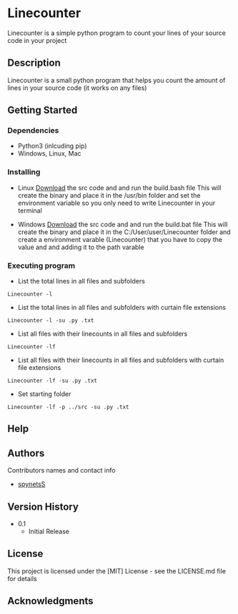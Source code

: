 # Linecounter

Linecounter is a simple python program to count your lines of your source code in your project

## Description

Linecounter is a small python program that helps you count the amount of lines in your source code (it works on any files) 

## Getting Started

### Dependencies
* Python3 (inlcuding pip)
* Windows, Linux, Mac

### Installing
* Linux
[Download](https://github.com/spynetS/Linecounter.git) the src code and and run the build.bash file
This will create the binary and place it in the /usr/bin folder and set the environment variable
so you only need to write Linecounter in your terminal

* Windows
[Download](https://github.com/spynetS/Linecounter.git) the src code and and run the build.bat file
This will create the binary and place it in the C:/User/user/Linecounter folder and create a environment varable (Linecounter)
that you have to copy the value and and adding it to the path varable

### Executing program

* List the total lines in all files and subfolders
```
Linecounter -l
```
* List the total lines in all files and subfolders with curtain file extensions
```
Linecounter -l -su .py .txt
```
* List all files with their linecounts in all files and subfolders
```
Linecounter -lf
```
* List all files with their linecounts in all files and subfolders with curtain file extensions
```
Linecounter -lf -su .py .txt
```
* Set starting folder 
```
Linecounter -lf -p ../src -su .py .txt
```

## Help



## Authors

Contributors names and contact info

* [spynetsS](https://github.com/spynetS)
  
## Version History


* 0.1
    * Initial Release

## License

This project is licensed under the [MIT] License - see the LICENSE.md file for details

## Acknowledgments

